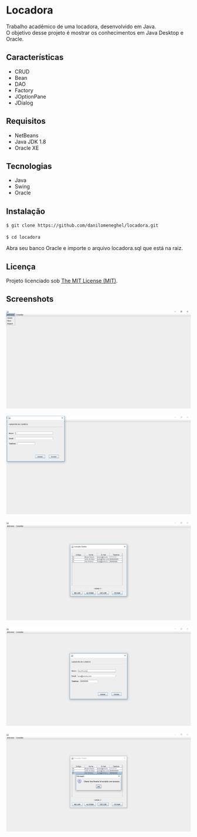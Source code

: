 # Locadora

Trabalho acadêmico de uma locadora, desenvolvido em Java.<br>
O objetivo desse projeto é mostrar os conhecimentos em Java Desktop e Oracle.

## Características

- CRUD
- Bean
- DAO
- Factory
- JOptionPane
- JDialog

## Requisitos

- NetBeans
- Java JDK 1.8
- Oracle XE

## Tecnologias

- Java
- Swing
- Oracle

## Instalação

```
$ git clone https://github.com/danilomeneghel/locadora.git

$ cd locadora

```

Abra seu banco Oracle e importe o arquivo locadora.sql que está na raiz.

## Licença

Projeto licenciado sob <a href="LICENSE">The MIT License (MIT)</a>.

## Screenshots

![Screenshots](screenshots/screenshot01.png)<br><br>
![Screenshots](screenshots/screenshot02.png)<br><br>
![Screenshots](screenshots/screenshot03.png)<br><br>
![Screenshots](screenshots/screenshot04.png)<br><br>
![Screenshots](screenshots/screenshot05.png)<br><br>
